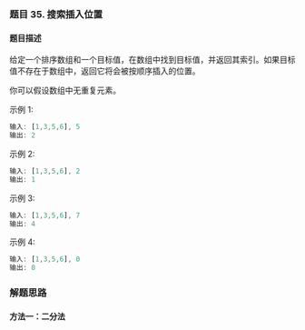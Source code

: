 ### 题目 35. 搜索插入位置
#### 题目描述
给定一个排序数组和一个目标值，在数组中找到目标值，并返回其索引。如果目标值不存在于数组中，返回它将会被按顺序插入的位置。

你可以假设数组中无重复元素。

示例 1:

```js
输入: [1,3,5,6], 5
输出: 2
```
示例 2:

```js
输入: [1,3,5,6], 2
输出: 1
```
示例 3:

```js
输入: [1,3,5,6], 7
输出: 4
```
示例 4:

```js
输入: [1,3,5,6], 0
输出: 0
```

### 解题思路
#### 方法一：二分法
